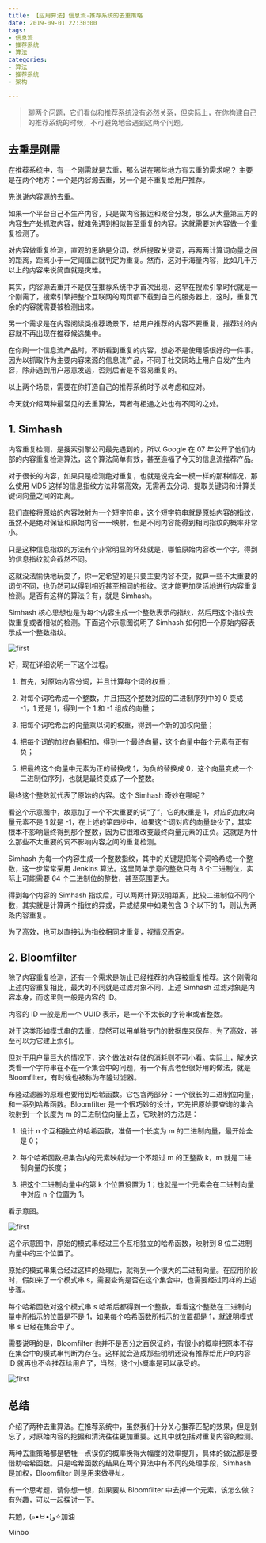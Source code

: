 ```yaml
---
title: 【应用算法】信息流-推荐系统的去重策略
date: 2019-09-01 22:30:00
tags:
- 信息流
- 推荐系统
- 算法
categories:
- 算法
- 推荐系统
- 架构

---
```


>聊两个问题，它们看似和推荐系统没有必然关系，但实际上，在你构建自己的推荐系统的时候，不可避免地会遇到这两个问题。

## 去重是刚需

在推荐系统中，有一个刚需就是去重，那么说在哪些地方有去重的需求呢？
主要是在两个地方：一个是内容源去重，另一个是不重复给用户推荐。

<!-- more -->

先说说内容源的去重。

如果一个平台自己不生产内容，只是做内容搬运和聚合分发，那么从大量第三方的内容生产处抓取内容，就难免遇到相似甚至重复的内容。这就需要对内容做一个重复检测了。

对内容做重复检测，直观的思路是分词，然后提取关键词，再两两计算词向量之间的距离，距离小于一定阈值后就判定为重复。然而，这对于海量内容，比如几千万以上的内容来说简直就是灾难。

其实，内容源去重并不是仅在推荐系统中才首次出现，这早在搜索引擎时代就是一个刚需了，搜索引擎把整个互联网的网页都下载到自己的服务器上，这时，重复冗余的内容就需要被检测出来。

另一个需求是在内容阅读类推荐场景下，给用户推荐的内容不要重复，推荐过的内容就不再出现在推荐候选集中。

在你刷一个信息流产品时，不断看到重复的内容，想必不是使用感很好的一件事。因为以抓取作为主要内容来源的信息流产品，不同于社交网站上用户自发产生内容，除非遇到用户恶意发送，否则后者是不容易重复的。

以上两个场景，需要在你打造自己的推荐系统时予以考虑和应对。

今天就介绍两种最常见的去重算法，两者有相通之处也有不同的之处。

## 1. Simhash

内容重复检测，是搜索引擎公司最先遇到的，所以 Google 在 07 年公开了他们内部的内容重复检测算法，这个算法简单有效，甚至造福了今天的信息流推荐产品。

对于很长的内容，如果只是检测绝对重复，也就是说完全一模一样的那种情况，那么使用 MD5 这样的信息指纹方法非常高效，无需再去分词、提取关键词和计算关键词向量之间的距离。

我们直接将原始的内容映射为一个短字符串，这个短字符串就是原始内容的指纹，虽然不是绝对保证和原始内容一一映射，但是不同内容能得到相同指纹的概率非常小。

只是这种信息指纹的方法有个非常明显的坏处就是，哪怕原始内容改一个字，得到的信息指纹就会截然不同。

这就没法愉快地玩耍了，你一定希望的是只要主要内容不变，就算一些不太重要的词句不同，也仍然可以得到相近甚至相同的指纹。这才能更加灵活地进行内容重复检测。是否有这样的算法？有，就是 Simhash。

Simhash 核心思想也是为每个内容生成一个整数表示的指纹，然后用这个指纹去做重复或者相似的检测。下面这个示意图说明了 Simhash 如何把一个原始内容表示成一个整数指纹。

![first](../../../../uploads/s01.png)

好，现在详细说明一下这个过程。

1. 首先，对原始内容分词，并且计算每个词的权重；

2. 对每个词哈希成一个整数，并且把这个整数对应的二进制序列中的 0 变成 -1，1 还是 1，得到一个 1 和 -1 组成的向量；

3. 把每个词哈希后的向量乘以词的权重，得到一个新的加权向量；

4. 把每个词的加权向量相加，得到一个最终向量，这个向量中每个元素有正有负；

5. 把最终这个向量中元素为正的替换成 1，为负的替换成 0，这个向量变成一个二进制位序列，也就是最终变成了一个整数。

最终这个整数就代表了原始的内容。这个 Simhash 奇妙在哪呢？

看这个示意图中，故意加了一个不太重要的词“了”，它的权重是 1，对应的加权向量元素不是 1 就是 -1，在上述的第四步中，如果这个词对应的向量缺少了，其实根本不影响最终得到那个整数，因为它很难改变最终向量元素的正负。这就是为什么那些不太重要的词不影响内容之间的重复检测。

Simhash 为每一个内容生成一个整数指纹，其中的关键是把每个词哈希成一个整数，这一步常常采用 Jenkins 算法。这里简单示意的整数只有 8 个二进制位，实际上可能需要 64 个二进制位的整数，甚至范围更大。

得到每个内容的 Simhash 指纹后，可以两两计算汉明距离，比较二进制位不同个数，其实就是计算两个指纹的异或，异或结果中如果包含 3 个以下的 1，则认为两条内容重复。

为了高效，也可以直接认为指纹相同才重复，视情况而定。

## 2. Bloomfilter

除了内容重复检测，还有一个需求是防止已经推荐的内容被重复推荐。这个刚需和上述内容重复相比，最大的不同就是过滤对象不同，上述 Simhash 过滤对象是内容本身，而这里则一般是内容的 ID。

内容的 ID 一般是用一个 UUID 表示，是一个不太长的字符串或者整数。

对于这类形如模式串的去重，显然可以用单独专门的数据库来保存，为了高效，甚至可以为它建上索引。

但对于用户量巨大的情况下，这个做法对存储的消耗则不可小看。实际上，解决这类看一个字符串在不在一个集合中的问题，有一个有点老但很好用的做法，就是 Bloomfilter，有时候也被称为布隆过滤器。

布隆过滤器的原理也要用到哈希函数。它包含两部分：一个很长的二进制位向量，和一系列哈希函数。Bloomfilter 是一个很巧妙的设计，它先把原始要查询的集合映射到一个长度为 m 的二进制位向量上去，它映射的方法是：

1. 设计 n 个互相独立的哈希函数，准备一个长度为 m 的二进制向量，最开始全是 0；

2. 每个哈希函数把集合内的元素映射为一个不超过 m 的正整数 k，m 就是二进制向量的长度；

3. 把这个二进制向量中的第 k 个位置设置为 1；也就是一个元素会在二进制向量中对应 n 个位置为 1。

看示意图。

![first](../../../../uploads/s02.jpeg)

这个示意图中，原始的模式串经过三个互相独立的哈希函数，映射到 8 位二进制向量中的三个位置了。

原始的模式串集合经过这样的处理后，就得到一个很大的二进制向量。在应用阶段时，假如来了一个模式串 s，需要查询是否在这个集合中，也需要经过同样的上述步骤。

每个哈希函数对这个模式串 s 哈希后都得到一个整数，看看这个整数在二进制向量中所指示的位置是不是 1，如果每个哈希函数所指示的位置都是 1，就说明模式串 s 已经在集合中了。

需要说明的是，Bloomfilter 也并不是百分之百保证的，有很小的概率把原本不存在集合中的模式串判断为存在。这样就会造成那些明明还没有推荐给用户的内容 ID 就再也不会推荐给用户了，当然，这个小概率是可以承受的。

![first](../../../../uploads/s03.png)

## 总结

介绍了两种去重算法。在推荐系统中，虽然我们十分关心推荐匹配的效果，但是别忘了，对原始内容的挖掘和清洗往往更加重要。这其中就包括对重复内容的检测。

两种去重策略都是牺牲一点误伤的概率换得大幅度的效率提升，具体的做法都是要借助哈希函数。只是哈希函数的结果在两个算法中有不同的处理手段，Simhash 是加权，Bloomfilter 则是用来做寻址。

有一个思考题，请你想一想，如果要从 Bloomfilter 中去掉一个元素，该怎么做？有兴趣，可以一起探讨一下。

共勉，(๑•̀ㅂ•́)و✧加油

Minbo

